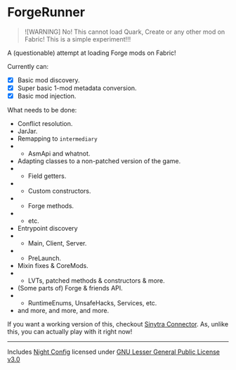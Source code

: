 # ForgeRunner

> ![WARNING] 
> No! This cannot load Quark, Create or any other mod on Fabric!
> This is a simple experiment!!!

A (questionable) attempt at loading Forge mods on Fabric!

Currently can:

- [x] Basic mod discovery.
- [x] Super basic 1-mod metadata conversion.
- [x] Basic mod injection.

What needs to be done:

- Conflict resolution.
- JarJar.
- Remapping to `intermediary`
- - AsmApi and whatnot.
- Adapting classes to a non-patched version of the game.
- - Field getters.
- - Custom constructors.
- - Forge methods.
- - etc.
- Entrypoint discovery
- - Main, Client, Server.
- - PreLaunch.
- Mixin fixes & CoreMods.
- - LVTs, patched methods & constructors & more.
- (Some parts of) Forge & friends API.
- - RuntimeEnums, UnsafeHacks, Services, etc.
- and more, and more, and more.

If you want a working version of this, checkout [Sinytra Connector](https://github.com/Sinytra/Connector). As, unlike this, you can actually play with it right now!

***

Includes [Night Config](https://github.com/TheElectronWill/night-config) licensed under [GNU Lesser General Public License v3.0](https://github.com/TheElectronWill/night-config/blob/master/LICENSE)